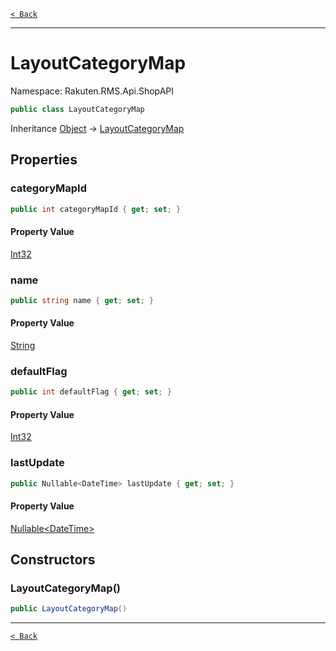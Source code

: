 [`< Back`](./)

---

# LayoutCategoryMap

Namespace: Rakuten.RMS.Api.ShopAPI

```csharp
public class LayoutCategoryMap
```

Inheritance [Object](https://docs.microsoft.com/en-us/dotnet/api/system.object) → [LayoutCategoryMap](./rakuten.rms.api.shopapi.layoutcategorymap)

## Properties

### **categoryMapId**

```csharp
public int categoryMapId { get; set; }
```

#### Property Value

[Int32](https://docs.microsoft.com/en-us/dotnet/api/system.int32)<br>

### **name**

```csharp
public string name { get; set; }
```

#### Property Value

[String](https://docs.microsoft.com/en-us/dotnet/api/system.string)<br>

### **defaultFlag**

```csharp
public int defaultFlag { get; set; }
```

#### Property Value

[Int32](https://docs.microsoft.com/en-us/dotnet/api/system.int32)<br>

### **lastUpdate**

```csharp
public Nullable<DateTime> lastUpdate { get; set; }
```

#### Property Value

[Nullable&lt;DateTime&gt;](https://docs.microsoft.com/en-us/dotnet/api/system.nullable-1)<br>

## Constructors

### **LayoutCategoryMap()**

```csharp
public LayoutCategoryMap()
```

---

[`< Back`](./)
